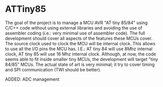 # ATTiny85
The goal of the project is to manage a MCU AVR "AT tiny 85/84" using C/C++ code without using external libraries and avoiding the use of assembler coding (i.e.: very minimal use of assembler code). The full development should cover all aspects of the features these MCUs cover. The source clock used to clock the MCU will be internal clock. This allows to use all the I/O pins the MCU has. I.E.: AT tiny 84 will use 8Mhz internal clock, AT tiny 85 will use 16 Mhz internal clock. Although, at now, the code seems able to fit inside smaller tiny MCUs, the development will target "tiny 84/85" MCUs. The actual state of art is very minimal; it try to cover timing and SPI communication (TWI should be better).

ADDED: ADC management
